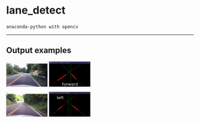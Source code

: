 # lane_detect

    anaconda-python with opencv
<hr/>

## Output examples
<img src="./images/example_image1.png" width="22%" align="center">     <img src="./images/example_image2.png" width="22%" align="center">

<img src="./images/example_image3.png" width="22%" align="center">     <img src="./images/example_image4.png" width="22%" align="center">
